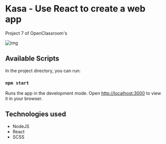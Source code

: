 # Kasa - Use React to create a web app

Project 7 of OpenClassroom's


![img]()

## Available Scripts

In the project directory, you can run:

### `npm start`

Runs the app in the development mode.
Open [http://localhost:3000](http://localhost:3000) to view it in your browser.

## Technologies used

* NodeJS
* React
* SCSS

